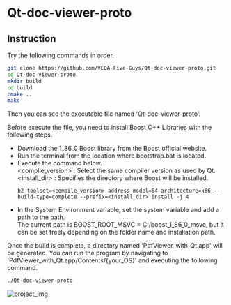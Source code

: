 # Qt-doc-viewer-proto

## Instruction
Try the following commands in order.
```bash
git clone https://github.com/VEDA-Five-Guys/Qt-doc-viewer-proto.git
cd Qt-doc-viewer-proto
mkdir build
cd build
cmake ..
make
```
Then you can see the executable file named 'Qt-doc-viewer-proto'.  

Before execute the file, you need to install Boost C++ Libraries with the following steps.
- Download the 1_86_0 Boost library from the Boost official website.
- Run the terminal from the location where bootstrap.bat is located.
- Execute the command below.  
  <complie_version> : Select the same compiler version as used by Qt.  
  <install_dir>             : Specifies the directory where Boost will be installed.  
  ```
  b2 toolset=<compile_version> address-model=64 architecture=x86 --build-type=complete --prefix=<install_dir> install -j 4
  ```
- In the System Environment variable, set the system variable and add a path to the path.  
  The current path is BOOST_ROOT_MSVC = C:/boost_1_86_0_msvc, but it can be set freely depending on the folder name and installation path.

Once the build is complete, a directory named 'PdfViewer_with_Qt.app' will be generated.
You can run the program by navigating to 'PdfViewer_with_Qt.app/Contents/{your_OS}' and executing the following command.

```bash
./Qt-doc-viewer-proto
```
![project_img](https://github.com/user-attachments/assets/b54d0842-1350-423d-bb9f-ea0eed076788)
